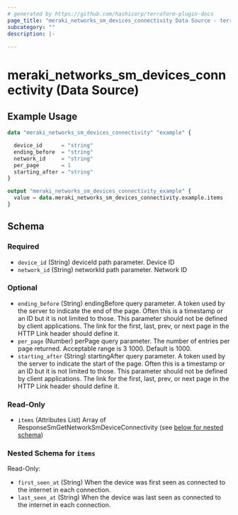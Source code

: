 ```yaml
---
# generated by https://github.com/hashicorp/terraform-plugin-docs
page_title: "meraki_networks_sm_devices_connectivity Data Source - terraform-provider-meraki"
subcategory: ""
description: |-
  
---
```


# meraki_networks_sm_devices_connectivity (Data Source)



## Example Usage

```terraform
data "meraki_networks_sm_devices_connectivity" "example" {

  device_id      = "string"
  ending_before  = "string"
  network_id     = "string"
  per_page       = 1
  starting_after = "string"
}

output "meraki_networks_sm_devices_connectivity_example" {
  value = data.meraki_networks_sm_devices_connectivity.example.items
}
```

<!-- schema generated by tfplugindocs -->
## Schema

### Required

- `device_id` (String) deviceId path parameter. Device ID
- `network_id` (String) networkId path parameter. Network ID

### Optional

- `ending_before` (String) endingBefore query parameter. A token used by the server to indicate the end of the page. Often this is a timestamp or an ID but it is not limited to those. This parameter should not be defined by client applications. The link for the first, last, prev, or next page in the HTTP Link header should define it.
- `per_page` (Number) perPage query parameter. The number of entries per page returned. Acceptable range is 3 1000. Default is 1000.
- `starting_after` (String) startingAfter query parameter. A token used by the server to indicate the start of the page. Often this is a timestamp or an ID but it is not limited to those. This parameter should not be defined by client applications. The link for the first, last, prev, or next page in the HTTP Link header should define it.

### Read-Only

- `items` (Attributes List) Array of ResponseSmGetNetworkSmDeviceConnectivity (see [below for nested schema](#nestedatt--items))

<a id="nestedatt--items"></a>
### Nested Schema for `items`

Read-Only:

- `first_seen_at` (String) When the device was first seen as connected to the internet in each connection.
- `last_seen_at` (String) When the device was last seen as connected to the internet in each connection.

